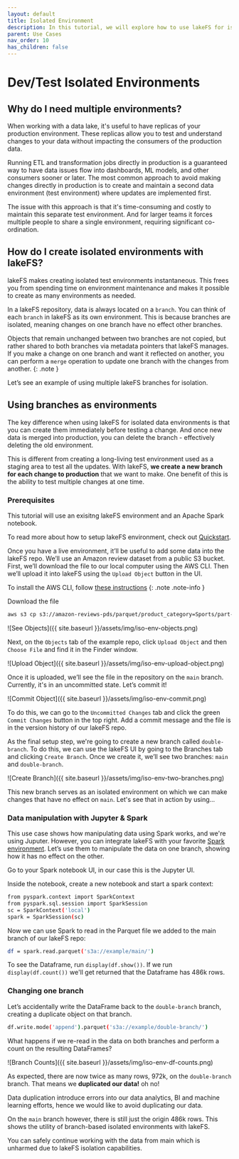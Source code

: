 ```yaml
---
layout: default 
title: Isolated Environment
description: In this tutorial, we will explore how to use lakeFS for isolated test environments.
parent: Use Cases
nav_order: 10
has_children: false
---
```


# Dev/Test Isolated Environments

## Why do I need multiple environments?

When working with a data lake, it's useful to have replicas of your production environment. These replicas allow you to test and understand changes to your data without impacting the consumers of the production data.

Running ETL and transformation jobs directly in production is a guaranteed way to have data issues flow into dashboards, ML models, and other consumers sooner or later. The most common approach to avoid making changes directly in production is to create and maintain a second data environment (test environment) where updates are implemented first. 

The issue with this approach is that it's time-consuming and costly to maintain this separate test environment. And for larger teams it forces multiple people to share a single environment, requiring significant co-ordination.

## How do I create isolated environments with lakeFS?

lakeFS makes creating isolated test environments instantaneous. This frees you from spending time on environment maintenance and makes it possible to create as many environments as needed.

In a lakeFS repository, data is always located on a `branch`. You can think of each `branch` in lakeFS as its own environment. This is because branches are isolated, meaning changes on one branch have no effect other branches.

Objects that remain unchanged between two branches are not copied, but rather shared to both branches via metadata pointers that lakeFS manages. If you make a change on one branch and want it reflected on another, you can perform a `merge` operation to update one branch with the changes from another.
{: .note }

Let’s see an example of using multiple lakeFS branches for isolation.
 

## Using branches as environments

The key difference when using lakeFS for isolated data environments is that you can create them immediately before testing a change. And once new data is merged into production, you can delete the branch - effectively deleting the old environment.

This is different from creating a long-living test environment used as a staging area to test all the updates. With lakeFS, **we create a new branch for each change to production** that we want to make. One benefit of this is the ability to test multiple changes at one time.


### Prerequisites

This tutorial will use an exisitng lakeFS environment and an Apache Spark notebook.

To read more about how to setup lakeFS environment, check out [Quickstart](../quickstart/index.md).

Once you have a live environment, it’ll be useful to add some data into the lakeFS repo. We’ll use an Amazon review dataset from a public S3 bucket. First, we’ll download the file to our local computer using the AWS CLI. Then we’ll upload it into lakeFS using the `Upload Object` button in the UI.

To install the AWS CLI, follow [these instructions](https://docs.aws.amazon.com/cli/latest/userguide/getting-started-install.html)
{: .note .note-info }

Download the file
```bash
aws s3 cp s3://amazon-reviews-pds/parquet/product_category=Sports/part-00000-495c48e6-96d6-4650-aa65-3c36a3516ddd.c000.snappy.parquet $HOME/
```

![See Objects]({{ site.baseurl }}/assets/img/iso-env-objects.png)

Next, on the `Objects` tab of the example repo, click `Upload Object` and then `Choose File` and find it in the Finder window.

![Upload Object]({{ site.baseurl }}/assets/img/iso-env-upload-object.png)

Once it is uploaded, we’ll see the file in the repository on the `main` branch. Currently, it's in an uncommitted state. Let’s commit it!

![Commit Object]({{ site.baseurl }}/assets/img/iso-env-commit.png)

To do this, we can go to the `Uncommitted Changes` tab and click the green `Commit Changes` button in the top right. Add a commit message and the file is in the version history of our lakeFS repo.

As the final setup step, we're going to create a new branch called `double-branch`. To do this, we can use the lakeFS UI by going to the Branches tab and clicking `Create Branch`. Once we create it, we’ll see two branches: `main` and `double-branch`.

![Create Branch]({{ site.baseurl }}/assets/img/iso-env-two-branches.png)

This new branch serves as an isolated environment on which we can make changes that have no effect on `main`. Let's see that in action by using...

### Data manipulation with Jupyter & Spark

This use case shows how manipulating data using Spark works, and we're using Juputer. However, you can integrate lakeFS with your favorite [Spark environment](../integrations/spark). Let’s use them to manipulate the data on one branch, showing how it has no effect on the other.

Go to your Spark notebook UI, in our case this is the Jupyter UI.

Inside the notebook, create a new notebook and start a spark context:

```bash
from pyspark.context import SparkContext
from pyspark.sql.session import SparkSession
sc = SparkContext('local')
spark = SparkSession(sc)
```

Now we can use Spark to read in the Parquet file we added to the main branch of our lakeFS repo:

```bash
df = spark.read.parquet('s3a://example/main/')
```

To see the Dataframe, run `display(df.show())`. If we run `display(df.count())` we'll get returned that the Dataframe has 486k rows.


### Changing one branch

Let’s accidentally write the DataFrame back to the `double-branch` branch, creating a duplicate object on that branch.

```bash
df.write.mode('append').parquet('s3a://example/double-branch/')
```

What happens if we re-read in the data on both branches and perform a count on the resulting DataFrames?

![Branch Counts]({{ site.baseurl }}/assets/img/iso-env-df-counts.png)

As expected, there are now twice as many rows, 972k, on the `double-branch` branch. That means we **duplicated our data!** oh no!

Data duplication introduce errors into our data analytics, BI and machine learning efforts, hence we would like to avoid duplicating our data.

On the `main` branch however, there is still just the origin 486k rows. This shows the utility of branch-based isolated environments with lakeFS.

You can safely continue working with the data from main which is unharmed due to lakeFS isolation capabilities. 

